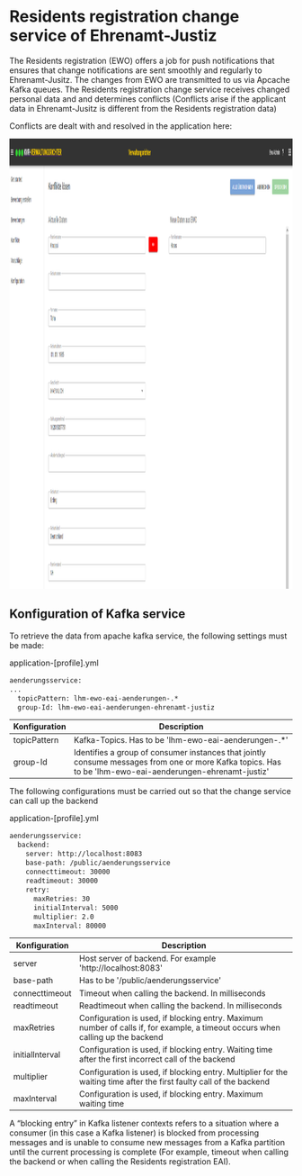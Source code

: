 # Residents registration change service  of Ehrenamt-Justiz

The Residents registration (EWO) offers a job for push notifications that ensures that change notifications are sent smoothly and regularly to Ehrenamt-Jusitz.
The changes from EWO are transmitted to us via Apcache Kafka queues. The Residents registration change service receives changed personal data and and determines conflicts (Conflicts arise if the applicant data in Ehrenamt-Jusitz is different from the Residents registration data)

Conflicts are dealt with and resolved in the application here:
<p>
    <img height="800" src="../docs/images/KonflikteBearbeiten.PNG"  alt="Konflikte bearbeiten und lösen"/>
</p>

## Konfiguration of Kafka service
To retrieve the data from apache kafka service, the following settings must be made:

application-[profile].yml
```
aenderungsservice:
...
  topicPattern: lhm-ewo-eai-aenderungen-.*
  group-Id: lhm-ewo-eai-aenderungen-ehrenamt-justiz
  ```

| Konfiguration | Description |
| ------------- | ------------- |
| topicPattern  | Kafka-Topics. Has to be 'lhm-ewo-eai-aenderungen-.*' |
| group-Id | Identifies a group of consumer instances that jointly consume messages from one or more Kafka topics. Has to be 'lhm-ewo-eai-aenderungen-ehrenamt-justiz' |

The following configurations must be carried out so that the change service can call up the backend

application-[profile].yml
```
aenderungsservice:
  backend:
    server: http://localhost:8083
    base-path: /public/aenderungsservice
    connecttimeout: 30000
    readtimeout: 30000
    retry:
      maxRetries: 30
      initialInterval: 5000
      multiplier: 2.0
      maxInterval: 80000
  ```
| Konfiguration | Description |
| ------------- | ------------- |
| server  | Host server of backend. For example 'http://localhost:8083' |
| base-path | Has to be '/public/aenderungsservice' |
| connecttimeout | Timeout when calling the backend. In milliseconds |
| readtimeout | Readtimeout when calling the backend. In milliseconds |
| maxRetries | Configuration is used, if blocking entry. Maximum number of calls if, for example, a timeout occurs when calling up the backend |
| initialInterval | Configuration is used, if blocking entry. Waiting time after the first incorrect call of the backend |
| multiplier | Configuration is used, if blocking entry. Multiplier for the waiting time after the first faulty call of the backend |
| maxInterval | Configuration is used, if blocking entry. Maximum waiting time  |

A “blocking entry” in Kafka listener contexts refers to a situation where a consumer (in this case a Kafka listener) is blocked from processing messages and is unable to consume new messages from a Kafka partition until the current processing is complete (For example, timeout when calling the backend or when calling the Residents registration EAI).
